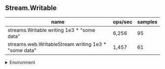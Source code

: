 ## Stream.Writable

|name|ops/sec|samples|
|-|-|-|
|streams.Writable writing 1e3 * "some data"|6,256|95|
|streams.web.WritableStream writing 1e3 * "some data"|1,457|61|


<details>
<summary>Environment</summary>

* __Machine:__ linux x64 | 4 vCPUs | 15.2GB Mem
* __Run:__ Sat May 04 2024 01:07:37 GMT+0000 (Coordinated Universal Time)
</details>

<!--
{"environment":{"platform":"linux","arch":"x64","cpus":4,"totalMemory":15.245216369628906},"benchmarks":[{"name":"streams.Writable writing 1e3 * \"some data\"","opsSec":6256.408099618879,"samples":4},{"name":"streams.web.WritableStream writing 1e3 * \"some data\"","opsSec":1456.894381977699,"samples":3}]}-->
